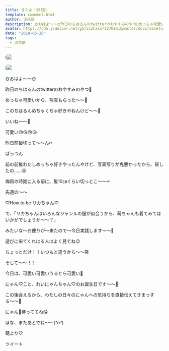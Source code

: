 ```yaml
---
title: きたよ！26日🎂
template: comment.html
author: 涼花萌
description: 🌞おはよ〜〜🌞昨日のちはるんのtwitterのおやすみのやつ💓めっちゃ可愛いから、写真もらった〜〜🙈このちはるんめちゃくちゃ好きやねんけど〜〜💓...
avatar: https://cdn.jsdelivr.net/gh/zzzhxxx/227WiKi@master/docs/assets/photo/avatar/moe.jpg
date: "2018-05-26"
tags:
  - 涼花萌
---
```


!![](https://cdn.jsdelivr.net/gh/227WiKi/227WiKi-image@master/blog-image/moe-2018-05-26_1.jpg)

!![](https://cdn.jsdelivr.net/gh/227WiKi/227WiKi-image@master/blog-image/moe-2018-05-26_2.jpg)







🌞おはよ〜〜🌞






昨日のちはるんのtwitterのおやすみのやつ💓









めっちゃ可愛いから、写真もらった〜〜🙈





このちはるんめちゃくちゃ好きやねんけど〜〜💓




いいね〜〜💓



可愛い😘😘😘😘













昨日前髪切って〜〜ん✂︎





ぱっつん










前の前髪わたしめっちゃ好きやったんやけど、写真写りが鬼悪かったから、戻したの……😢







梅雨の時期に入る前に、髪10㎝ぐらい切っとこ〜〜✂︎


















先週の〜〜



♡How to be リカちゃん♡





で、「リカちゃんはいろんなジャンルの服が似合うから、萌ちゃんも着てみてはいかがでしょうか〜〜？」





みたいな〜お便りが〜来たので〜今日実践します〜〜🤗







遊びに来てくれはる人はよく見てね😉





ちょっとだけ！！いつもと違うから〜〜笑













そして〜〜！！



今日は、可愛い可愛いうるとら可愛い💓



にゃん♡こと、れいにゃんちゃん♡のお誕生日です〜〜🎂




この後会えるから、わたしの日々のにゃんへの気持ちを直接伝えてきまっする〜〜🙈







にゃん💓待っててね😘











ほな、またあとでね〜〜(*^o^*)









萌より♡


ツイート



